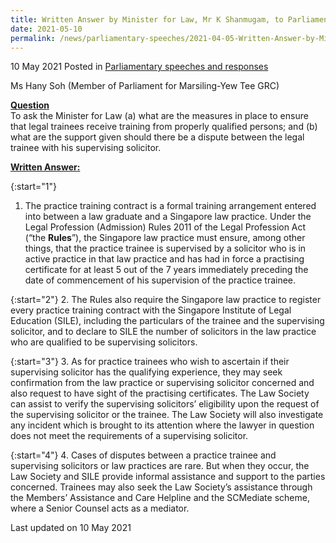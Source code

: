 ```yaml
---
title: Written Answer by Minister for Law, Mr K Shanmugam, to Parliamentary Question on Legal Training
date: 2021-05-10
permalink: /news/parliamentary-speeches/2021-04-05-Written-Answer-by-Minister-for-Law-Mr-K-Shanmugam-to-PQ-legal-training
---
```


10 May 2021 Posted in [Parliamentary speeches and responses](/news/parliamentary-speeches)

Ms Hany Soh (Member of Parliament for Marsiling-Yew Tee GRC)
  
**<b><u>Question</u></b>**  
To ask the Minister for Law (a) what are the measures in place to ensure that legal trainees receive training from properly qualified persons; and (b) what are the support given should there be a dispute between the legal trainee with his supervising solicitor.

**<b><u>Written Answer:</u></b>**  

{:start="1"}
1.	The practice training contract is a formal training arrangement entered into between a law graduate and a Singapore law practice. Under the Legal Profession (Admission) Rules 2011 of the Legal Profession Act (“the **Rules**”), the Singapore law practice must ensure, among other things, that the practice trainee is supervised by a solicitor who is in active practice in that law practice and has had in force a practising certificate for at least 5 out of the 7 years immediately preceding the date of commencement of his supervision of the practice trainee. 

{:start="2"}
2.	The Rules also require the Singapore law practice to register every practice training contract with the Singapore Institute of Legal Education (SILE), including the particulars of the trainee and the supervising solicitor, and to declare to SILE the number of solicitors in the law practice who are qualified to be supervising solicitors. 

{:start="3"}
3.	As for practice trainees who wish to ascertain if their supervising solicitor has the qualifying experience, they may seek confirmation from the law practice or supervising solicitor concerned and also request to have sight of the practising certificates. The Law Society can assist to verify the supervising solicitors’ eligibility upon the request of the supervising solicitor or the trainee. The Law Society will also investigate any incident which is brought to its attention where the lawyer in question does not meet the requirements of a supervising solicitor.

{:start="4"}
4.	Cases of disputes between a practice trainee and supervising solicitors or law practices are rare. But when they occur, the Law Society and SILE provide informal assistance and support to the parties concerned. Trainees may also seek the Law Society’s assistance through the Members’ Assistance and Care Helpline and the SCMediate scheme, where a Senior Counsel acts as a mediator. 

<p class="right-side-updated">Last updated on 10 May 2021</p>
